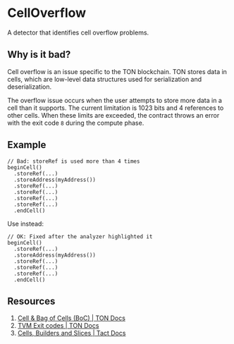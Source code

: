 # CellOverflow
A detector that identifies cell overflow problems.

## Why is it bad?
Cell overflow is an issue specific to the TON blockchain. TON stores data in
cells, which are low-level data structures used for serialization and deserialization.

The overflow issue occurs when the user attempts to store more data in a cell
than it supports. The current limitation is 1023 bits and 4 references to other
cells. When these limits are exceeded, the contract throws an error with the
exit code `8` during the compute phase.

## Example
```tact
// Bad: storeRef is used more than 4 times
beginCell()
  .storeRef(...)
  .storeAddress(myAddress())
  .storeRef(...)
  .storeRef(...)
  .storeRef(...)
  .storeRef(...)
  .endCell()
```

Use instead:
```tact
// OK: Fixed after the analyzer highlighted it
beginCell()
  .storeRef(...)
  .storeAddress(myAddress())
  .storeRef(...)
  .storeRef(...)
  .storeRef(...)
  .endCell()
```

## Resources
1. [Cell & Bag of Cells (BoC) | TON Docs](https://docs.ton.org/develop/data-formats/cell-boc)
2. [TVM Exit codes | TON Docs](https://docs.ton.org/learn/tvm-instructions/tvm-exit-codes)
3. [Cells, Builders and Slices | Tact Docs](https://docs.tact-lang.org/ref/core-cells/)

